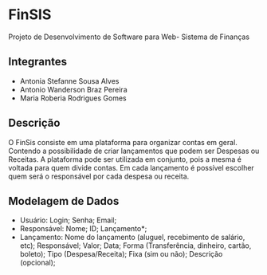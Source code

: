 # FinSIS
Projeto de Desenvolvimento de Software para Web- Sistema de Finanças

## Integrantes
* Antonia Stefanne Sousa Alves
* Antonio Wanderson Braz Pereira
* Maria Roberia Rodrigues Gomes

## Descrição
  O FinSis consiste em uma plataforma para organizar contas em geral. Contendo a possibilidade de criar lançamentos que podem ser Despesas ou Receitas.
A plataforma pode ser utilizada em conjunto, pois a mesma é voltada para quem divide contas. Em cada lançamento é possível escolher quem será o responsável por cada despesa ou receita.

## Modelagem de Dados
* Usuário: Login; Senha; Email;
* Responsável: Nome; ID; Lançamento*;
* Lançamento: Nome do lançamento (aluguel, recebimento de salário, etc); Responsável; Valor; Data; Forma (Transferência, dinheiro, cartão, boleto); 
Tipo (Despesa/Receita); Fixa (sim ou não); Descrição (opcional);
